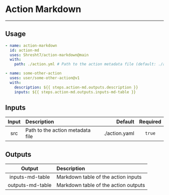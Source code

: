 # Action Markdown
-----------------

<!-- slot: description -->
<!-- /slot -->

## Usage

```yaml
- name: action-markdown
  id: action-md
  uses: Shresht7/action-markdown@main
  with:
    path: ./action.yml # Path to the action metadata file (default: ./action.yaml)

- name: some-other-action
  uses: user/some-other-action@v1
  with:
    description: ${{ steps.action-md.outputs.description }}
    inputs: ${{ steps.action-md.outputs.inputs-md-table }}
```

## Inputs

<!-- slot: inputs -->
| Input | Description                      |       Default | Required |
| :---: | :------------------------------- | ------------: | :------: |
|  src  | Path to the action metadata file | ./action.yaml |  `true`  |
<!-- /slot -->

## Outputs

<!-- slot: outputs -->
|      Output      | Description                          |
| :--------------: | :----------------------------------- |
| inputs-md-table  | Markdown table of the action inputs  |
| outputs-md-table | Markdown table of the action outputs |
<!-- /slot -->